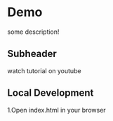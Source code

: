 # Demo

some description!

## Subheader

watch tutorial on youtube

## Local Development

1.Open index.html in your browser
